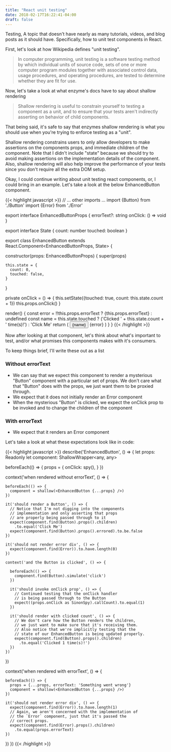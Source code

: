 ```yaml
---
title: "React unit testing"
date: 2018-02-17T16:22:41-04:00
draft: false
---
```


Testing, A topic that doesn't have nearly as many tutorials, videos, and blog
posts as it should have. Specifically, how to unit test components in React.

First, let's look at how Wikipedia defines "unit testing".

> In computer programming, unit testing is a software testing method by which
> individual units of source code, sets of one or more computer program modules
> together with associated control data, usage procedures, and operating
> procedures, are tested to determine whether they are fit for use.

Now, let's take a look at what enzyme's docs have to say about shallow rendering

> Shallow rendering is useful to constrain yourself to testing a component as a
> unit, and to ensure that your tests aren't indirectly asserting on behavior
> of child components.

That being said, it's safe to say that enzymes shallow rendering is what you
should use when you're trying to enforce testing as a "unit".

Shallow rendering constrains users to only allow developers to make assertions
on the components props, and immediate children of the component. Note that I
didn't include "state" because we should try to avoid making assertions on
the implementation details of the component. Also, shallow rendering will also
help improve the performance of your tests since you don't require all the
extra DOM setup.

Okay, I could continue writing about unit testing react components, or, I could
bring in an example. Let's take a look at the below EnhancedButton component.

{{< highlight javascript >}}
// ... other imports ...
import {Button} from './Button'
import {Error} from './Error'

export interface EnhancedButtonProps {
  errorText?: string
  onClick: () => void
}

export interface State {
  count: number
  touched: boolean
}

export class EnhancedButton
    extends React.Component<EnhancedButtonProps, State> {

  constructor(props: EnhancedButtonProps) {
    super(props)

    this.state = {
      count: 0,
      touched: false,
    }
  }

  private onClick = () => {
    this.setState({touched: true, count: this.state.count + 1})
    this.props.onClick()
  }

  render() {
    const error = !!this.props.errorText
      ? <Error>{this.props.errorText}</Error>
      : undefined
    const name = this.state.touched
      ? ('Clicked ' + this.state.count + ' time(s)!')
      : 'Click Me'
    return (
      <span>
        <Button
          errored={!!this.props.errorText}
          onClick={this.onClick}
        >
          {name}
        </Button>
        {error}
      </span>
    )
  }
}
{{< /highlight >}}


Now after looking at that component, let's think about what's important to test,
and/or what promises this components makes with it's consumers.

To keep things brief, I'll write these out as a list

### Without errorText
- We can say that we expect this component to render a mysterious "Button"
component with a particular set of props. We don't care what that "Button" does
with the props, we just want them to be proxied through.
- We expect that it does not initially render an Error component
- When the mysterious "Button" is clicked, we expect the onClick prop to be
  invoked and to change the children of the component

### With errorText
- We expect that it renders an Error component

Let's take a look at what these expectations look like in code:

{{< highlight javascript >}}
describe('EnhancedButton', () => {
  let props: Readonly<EnhancedButtonProps>
  let component: ShallowWrapper<any, any>

  beforeEach(() => {
    props = {
      onClick: spy(),
    }
  })

  context('when rendered without errorText', () => {

    beforeEach(() => {
      component = shallow(<EnhancedButton {...props} />)
    })

    it('should render a Button', () => {
      // Notice that I'm not digging into the components
      // implementation and only asserting that props
      // are properly being passed through to it
      expect(component.find(Button).props().children)
        .to.equal('Click Me')
      expect(component.find(Button).props().errored).to.be.false
    })

    it('should not render error div', () => {
      expect(component.find(Error)).to.have.length(0)
    })

    context('and the Button is clicked', () => {

      beforeEach(() => {
        component.find(Button).simulate('click')
      })

      it('should invoke onClick prop', () => {
        // Continued testing that the onClick handler
        // is being passed through to the Button
        expect((props.onClick as SinonSpy).callCount).to.equal(1)
      })

      it('should render with clicked count', () => {
        // We don't care how the Button renders the children,
        // we just want to make sure that it's receiving them.
        // Also notice that we're implicitly testing that the
        // state of our EnhancedButton is being updated properly.
        expect(component.find(Button).props().children)
          .to.equal('Clicked 1 time(s)!')
      })
    })
  })

  context('when rendered with errorText', () => {

    beforeEach(() => {
      props = {...props, errorText: 'Something went wrong'}
      component = shallow(<EnhancedButton {...props} />)
    })

    it('should not render error div', () => {
      expect(component.find(Error)).to.have.length(1)
      // Again, we aren't concerned with the implementation of
      // the `Error` component, just that it's passed the
      // correct props.
      expect(component.find(Error).props().children)
        .to.equal(props.errorText)
    })
  })
})
{{< /highlight >}}
